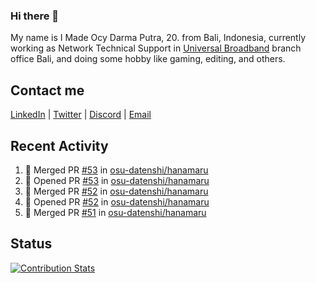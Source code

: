 ### Hi there 👋

My name is I Made Ocy Darma Putra, 20. from Bali, Indonesia, currently working as Network Technical Support in [Universal Broadband](https://universal.net.id) branch office Bali, and doing some hobby like gaming, editing, and others.

## Contact me

[LinkedIn](https://linkedin.com/in/troke) | [Twitter](https://twitter.com/darma_ochi) | [Discord](https://link.troke.id/discord) | <a href="mailto:ochi@troke.id">Email</a> 

## Recent Activity

<!--START_SECTION:activity-->
1. 🎉 Merged PR [#53](https://github.com/osu-datenshi/hanamaru/pull/53) in [osu-datenshi/hanamaru](https://github.com/osu-datenshi/hanamaru)
2. 💪 Opened PR [#53](https://github.com/osu-datenshi/hanamaru/pull/53) in [osu-datenshi/hanamaru](https://github.com/osu-datenshi/hanamaru)
3. 🎉 Merged PR [#52](https://github.com/osu-datenshi/hanamaru/pull/52) in [osu-datenshi/hanamaru](https://github.com/osu-datenshi/hanamaru)
4. 💪 Opened PR [#52](https://github.com/osu-datenshi/hanamaru/pull/52) in [osu-datenshi/hanamaru](https://github.com/osu-datenshi/hanamaru)
5. 🎉 Merged PR [#51](https://github.com/osu-datenshi/hanamaru/pull/51) in [osu-datenshi/hanamaru](https://github.com/osu-datenshi/hanamaru)
<!--END_SECTION:activity-->

## Status

[![Contribution Stats](https://github-contribution-stats.vercel.app/api/?username=troke12)](https://github.com/LordDashMe/github-contribution-stats/)
